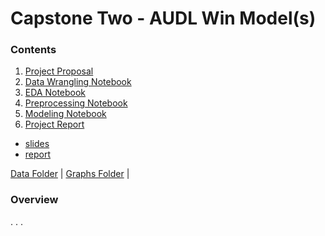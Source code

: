 # Capstone Two - AUDL Win Model(s)

### Contents

 1. [Project Proposal](/propsal.pdf)
 2. [Data Wrangling Notebook](/7.6_Wrangling.ipynb)
 3. [EDA Notebook](/11.5_EDA.ipynb)
 4. [Preprocessing Notebook](/16.3_Preprocessing-Training.ipynb)
 5. [Modeling Notebook](/18.3_Modeling.ipynb.ipynb)
 6. [Project Report](/Report)
   - [slides](/Report/slides.pdf)
   - [report](/Report/report.pdf)
   
[Data Folder](/data) | [Graphs Folder](/graphs) | 
   
### Overview

. . .


